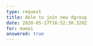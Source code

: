 ```yaml
---
type: request
title: Able to join new dgroup
date: 2020-05-27T16:52:30.320Z
for: mamai
answered: true
---
```

